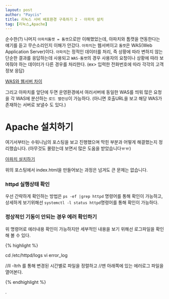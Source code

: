 ```yaml
---
layout: post
author: "Paycis"
title: 리눅스 서버 배포환경 구축하기 2 - 아파치 설치
tag: [리눅스,Apache]
---
```


순수한(?) 나머지 `아파치톰캣 = 톰캣`으로만 이해했었는데, 아파치와 톰캣을 연동한다는 얘기를 듣고 무슨소리인지 이해가 안갔다. `아파치`는 웹서버이고 `톰캣`은 WAS(Web Application Server)이다. `아파치`는 정적인 데이터를 처리, 즉 상황에 따라 변하지 않는 단순한 결과를 응답하는데 사용되고 `WAS-톰캣`의 경우 사용자의 요청이나 상황에 따라 보여줘야 하는 데이터가 다른 경우를 처리한다. (ex> 입력한 전화번호에 따라 각각의 고객정보 응답) 

[WAS와 웹서버 차이](http://sungbine.github.io/tech/post/2015/02/15/tomcat과%20apache의%20연동.html)


그리고 아파치를 앞단에 두면 운영환경에서 여러서버에 동일한 WAS를 띄워 많은 요청을 각 WAS에 분산하는 `로드 밸런싱`이 가능하다. (아니면 호출URL을 보고 해당 WAS가 존재하는 서버로 보낼수 도 있다.)


# Apache 설치하기

여기서부터는 수워니님의 포스팅을 보고 진행했으며 막힌 부분과 어떻게 해결했는지 정리했습니다. (아무것도 몰랐는데 보면서 많은 도움을 받았습니다ㅠㅠ)

[아파치 설치하기](https://suwoni-codelab.com/linux/2017/05/27/Linux-CentOS-Apache/)

위의 포스팅에서 index.html을 만들어보는 과정은 넘겨도 큰 문제는 없습니다.

### httpd 실행상태 확인

우선 간략하게 확인하는 방법은 `ps -ef |grep httpd` 명령어를 통해 확인이 가능하고, 상세하게 보기위해선 `systemctl -l status httpd`명령어를 통해 확인이 가능하다.


### 정상적인 기동이 안되는 경우 에러 확인하기
위 명령어로 에러내용 확인이 가능하지만 세부적인 내용을 보기 위해선 로그파일을 확인해 볼 수 있다. 

{% highlight %}

cd /etc/httpd/logs
vi error_log

//ll -ltrh 를 통해 변경된 시간별로 파일을 정렬하고 
//맨 아래쪽에 있는 에러로그 파일을 열어본다.

{% endhighlight %}



.